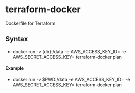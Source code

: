 # terraform-docker
Dockerfile for Terraform

## Syntax
- docker run -v {dir}:/data -e AWS_ACCESS_KEY_ID=<acces-key> -e AWS_SECRET_ACCESS_KEY=<secret-key> terraform-docker plan

#### Example
- docker run -v $PWD:/data -e AWS_ACCESS_KEY_ID=<acces-key> -e AWS_SECRET_ACCESS_KEY=<secret-key> terraform-docker plan
